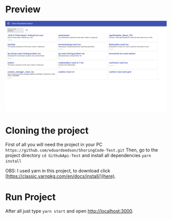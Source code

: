 # Preview
<img src="./src/assets/Preview.png" alt="Preview" />


# Cloning the project
First of all you will need the project in your PC
```https://github.com/eduardoedson/ShoringCode-Test.git```
Then, go to the project directory ```cd GithubApi-Test``` and install all dependencies ```yarn install```

OBS: I used yarn in this project, to download click [https://classic.yarnpkg.com/en/docs/install/](here).

# Run Project
After all just type ```yarn start``` and open [http://localhost:3000](http://localhost:3000).
